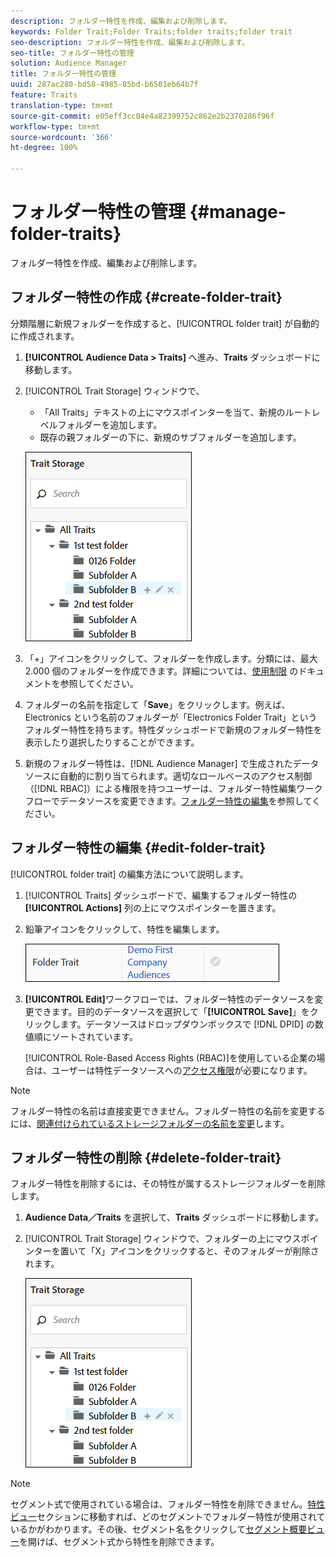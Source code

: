 ```yaml
---
description: フォルダー特性を作成、編集および削除します。
keywords: Folder Trait;Folder Traits;folder traits;folder trait
seo-description: フォルダー特性を作成、編集および削除します。
seo-title: フォルダー特性の管理
solution: Audience Manager
title: フォルダー特性の管理
uuid: 287ac280-bd58-4985-85bd-b6501eb64b7f
feature: Traits
translation-type: tm+mt
source-git-commit: e05eff3cc04e4a82399752c862e2b2370286f96f
workflow-type: tm+mt
source-wordcount: '366'
ht-degree: 100%

---
```



# フォルダー特性の管理 {#manage-folder-traits}

フォルダー特性を作成、編集および削除します。

## フォルダー特性の作成 {#create-folder-trait}

分類階層に新規フォルダーを作成すると、[!UICONTROL folder trait] が自動的に作成されます。

<!-- create-folder-trait.xml -->

1. **[!UICONTROL Audience Data > Traits]** へ進み、**Traits** ダッシュボードに移動します。
1. [!UICONTROL Trait Storage] ウィンドウで、

   * 「All Traits」テキストの上にマウスポインターを当て、新規のルートレベルフォルダーを追加します。
   * 既存の親フォルダーの下に、新規のサブフォルダーを追加します。

   ![](assets/folder_traits_create.PNG)

1. 「+」アイコンをクリックして、フォルダーを作成します。分類には、最大 2.000 個のフォルダーを作成できます。詳細については、[使用制限](../../features/administration/usage-limits.md) のドキュメントを参照してください。
1. フォルダーの名前を指定して「**Save**」をクリックします。例えば、Electronics という名前のフォルダーが「Electronics Folder Trait」というフォルダー特性を持ちます。特性ダッシュボードで新規のフォルダー特性を表示したり選択したりすることができます。
1. 新規のフォルダー特性は、[!DNL Audience Manager] で生成されたデータソースに自動的に割り当てられます。適切なロールベースのアクセス制御（[!DNL RBAC]）による権限を持つユーザーは、フォルダー特性編集ワークフローでデータソースを変更できます。[フォルダー特性の編集](../../features/traits/manage-folder-traits.md#edit-folder-trait)を参照してください。

## フォルダー特性の編集 {#edit-folder-trait}

[!UICONTROL folder trait] の編集方法について説明します。

<!-- edit-folder-trait.xml -->

1. [!UICONTROL Traits] ダッシュボードで、編集するフォルダー特性の **[!UICONTROL Actions]** 列の上にマウスポインターを置きます。
1. 鉛筆アイコンをクリックして、特性を編集します。

   ![](assets/folder_traits_edit_border.png)

1. **[!UICONTROL Edit]**&#x200B;ワークフローでは、フォルダー特性のデータソースを変更できます。目的のデータソースを選択して「**[!UICONTROL Save]**」をクリックします。データソースはドロップダウンボックスで [!DNL DPID] の数値順にソートされています。

   [!UICONTROL Role-Based Access Rights (RBAC)]を使用している企業の場合は、ユーザーは特性データソースへの[アクセス権限](../../features/traits/about-folder-traits.md#role-based-access-controls)が必要になります。

>[!NOTE]
>
>フォルダー特性の名前は直接変更できません。フォルダー特性の名前を変更するには、[関連付けられているストレージフォルダーの名前を変更](../../features/traits/trait-storage.md#rename-delete-trait-storage-folder)します。

## フォルダー特性の削除 {#delete-folder-trait}

フォルダー特性を削除するには、その特性が属するストレージフォルダーを削除します。

<!-- delete-folder-trait.xml -->

1. **Audience Data／Traits** を選択して、**Traits** ダッシュボードに移動します。
1. [!UICONTROL Trait Storage] ウィンドウで、フォルダーの上にマウスポインターを置いて「X」アイコンをクリックすると、そのフォルダーが削除されます。

   ![手順の結果](assets/folder_traits_create.PNG)

>[!NOTE]
>
>セグメント式で使用されている場合は、フォルダー特性を削除できません。[特性ビュー](../../features/traits/trait-details-page.md)セクションに移動すれば、どのセグメントでフォルダー特性が使用されているかがわかります。その後、セグメント名をクリックして[セグメント概要ビュー](../../features/segments/segment-summary-view.md)を開けば、セグメント式から特性を削除できます。